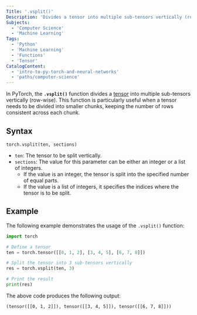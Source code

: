 ```yaml
---
Title: '.vsplit()'
Description: 'Divides a tensor into multiple sub-tensors vertically (row-wise).'
Subjects:
  - 'Computer Science'
  - 'Machine Learning'
Tags:
  - 'Python'
  - 'Machine Learning'
  - 'Functions'
  - 'Tensor'
CatalogContent:
  - 'intro-to-py-torch-and-neural-networks'
  - 'paths/computer-science'
---
```


In PyTorch, the **`.vsplit()`** function divides a [tensor](https://www.codecademy.com/resources/docs/pytorch/tensors) into multiple sub-tensors vertically (row-wise). This function is particularly useful when a tensor needs to be divided into smaller chunks, keeping the number of rows consistent across each chunk.

## Syntax

```pseudo
torch.vsplit(ten, sections)
```

- `ten`: The tensor to be split vertically.
- `sections`: The value for this parameter can be either an integer or a list of integers.
  - If the value is an integer, the tensor is split into the specified number of equal parts.
  - If the value is a list of integers, it specifies the indices where the tensor is to be split.

## Example

The following example demonstrates the usage of the `.vsplit()` function:

```py
import torch

# Define a tensor
ten = torch.tensor([[0, 1, 2], [3, 4, 5], [6, 7, 8]])

# Split the tensor into 3 sub-tensors vertically
res = torch.vsplit(ten, 3)

# Print the result
print(res)
```

The above code produces the following output:

```shell
(tensor([[0, 1, 2]]), tensor([[3, 4, 5]]), tensor([[6, 7, 8]]))
```
